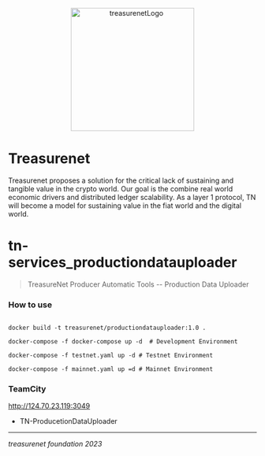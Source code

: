 <p align="center">
  <a href="https://treasurenet.io">
    <img alt="treasurenetLogo" src="https://raw.githubusercontent.com/treasurenetprotocol/docs/feature/1.0.3/static/img/logo_tn_github.png" width="250" />
  </a>
</p>

# Treasurenet

Treasurenet proposes a solution for the critical lack of sustaining and tangible value in the crypto world. Our goal is the combine real world economic drivers and distributed ledger scalability. As a layer 1 protocol, TN will become a model for sustaining value in the fiat world and the digital world.


# tn-services_productiondatauploader

> TreasureNet Producer Automatic Tools -- Production Data Uploader

### How to use

```shell

docker build -t treasurenet/productiondatauploader:1.0 .

docker-compose -f docker-compose up -d  # Development Environment

docker-compose -f testnet.yaml up -d # Testnet Environment

docker-compose -f mainnet.yaml up =d # Mainnet Environment

```

### TeamCity

http://124.70.23.119:3049

- TN-ProducetionDataUploader

-----
_treasurenet foundation 2023_
